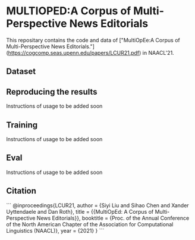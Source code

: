 <h1>MULTIOPED:A Corpus of Multi-Perspective News Editorials</h1>

This repositary contains the code and data of ["MultiOpEe:A Corpus of Multi-Perspective News Editorials."] (https://cogcomp.seas.upenn.edu/papers/LCUR21.pdf) in NAACL'21.


<h2>Dataset</h2>



<h2>Reproducing the results</h2>

Instructions of usage to be added soon

<h2>Training</h2>

Instructions of usage to be added soon

<h2>Eval</h2>

Instructions of usage to be added soon


<h2>Citation</h2>
```
@inproceedings{LCUR21,
    author = {Siyi Liu and Sihao Chen and Xander Uyttendaele and Dan Roth},
    title = {{MultiOpEd: A Corpus of Multi-Perspective News Editorials}},
    booktitle = {Proc. of the Annual Conference of the North American Chapter of the Association for Computational Linguistics (NAACL)},
    year = {2021}
}
```
